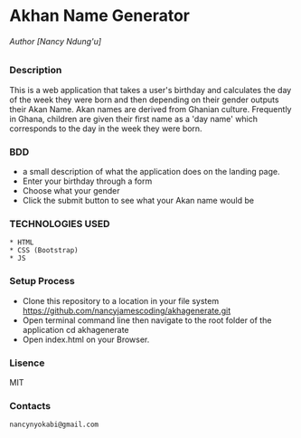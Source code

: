# Akhan Name Generator

###### Author [Nancy Ndung'u]

### Description
  This is a web application that takes a user's birthday and calculates the day of the week they were born and then depending on their gender outputs their Akan Name. Akan names are derived from Ghanian culture. Frequently in Ghana, children are given their first name as a 'day name' which corresponds to the day in the week they were born. 

### BDD
* a  small description of what the application does on the landing page.
* Enter your birthday through a form 
* Choose what your gender 
* Click the submit button to see what your Akan name would be

### TECHNOLOGIES USED
    * HTML
    * CSS (Bootstrap)
    * JS

### Setup Process
   * Clone this repository to a location in your file system https://github.com/nancyjamescoding/akhagenerate.git
   * Open terminal command line then navigate to the root folder of the application cd akhagenerate
   * Open index.html on your Browser.

### Lisence 
   MIT

### Contacts
    nancynyokabi@gmail.com
